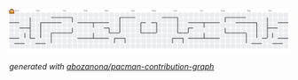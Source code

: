 <picture>
  <source media="(prefers-color-scheme: dark)" srcset="https://raw.githubusercontent.com/vlfr1997/vlfr1997/output/pacman-contribution-graph-dark.svg">
  <source media="(prefers-color-scheme: light)" srcset="https://raw.githubusercontent.com/vlfr1997/vlfr1997/output/pacman-contribution-graph.svg">
  <img alt="pacman contribution graph" src="https://raw.githubusercontent.com/vlfr1997/vlfr1997/output/pacman-contribution-graph.svg">
</picture>

_generated with [abozanona/pacman-contribution-graph](https://abozanona.github.io/pacman-contribution-graph/)_
